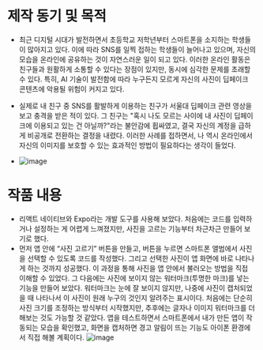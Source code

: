 # 제작 동기 및 목적

* 최근 디지털 시대가 발전하면서 초등학교 저학년부터 스마트폰을 소지하는 학생들이 많아지고 있다. 이에 따라 SNS를 일찍 접하는 학생들이 늘어나고 있으며, 자신의 모습을 온라인에 공유하는 것이 자연스러운 일이 되고 있다. 이러한 온라인 활동은 친구들과 원활하게 소통할 수 있다는 장점이 있지만, 동시에 심각한 문제를 초래할 수 있다. 특히, AI 기술이 발전함에 따라 누구든지 모르게 자신의 사진이 딥페이크 콘텐츠에 악용될 위험이 커지고 있다. 
* 실제로 내 친구 중 SNS를 활발하게 이용하는 친구가 서울대 딥페이크 관련 영상을 보고 충격을 받은 적이 있다. 그 친구는 "혹시 나도 모르는 사이에 내 사진이 딥페이크에 이용되고 있는 건 아닐까?"라는 불안감에 휩싸였고, 결국 자신의 계정을 급하게 비공개로 전환하는 결정을 내렸다. 이러한 사례를 접하면서, 나 역시 온라인에서 자신의 이미지를 보호할 수 있는 효과적인 방법이 필요하다는 생각이 들었다.

* ![image](https://github.com/user-attachments/assets/21dbc69b-bd10-4614-bc82-60f1b18e655f)

# 작품 내용

* 리액트 네이티브와 Expo라는 개발 도구를 사용해 보았다.
처음에는 코드를 입력하거나 설정하는 게 어렵게 느껴졌지만,
사진을 고르는 기능부터 차근차근 만들어 보기로 했다.
* 먼저 앱 안에 “사진 고르기” 버튼을 만들고, 버튼을 누르면 스마트폰 앨범에서 사진을 선택할 수 있도록 코드를 작성했다. 그리고 선택한 사진이 앱 화면에 바로 나타나게 하는 것까지 성공했다.
이 과정을 통해 사진을 앱 안에서 불러오는 방법을 직접 이해할 수 있었다. 그 다음에는 사진에 보이지 않는 워터마크(투명한 마크)를 넣는 기능을 만들어 보았다. 워터마크는 눈에 잘 보이지 않지만, 나중에 사진이 캡처되었을 때 나타나서 이 사진이 원래 누구의 것인지 알려주는 표시이다.
처음에는 단순히 사진 크기를 조정하는 방식부터 시작했지만, 추후에는 글자나 이미지 워터마크를 더해보는 것도 가능할 것 같았다. 앱을 테스트하면서 스마트폰에서 내가 만든 앱이 작동되는 모습을 확인했고, 화면을 캡처하면 경고 알림이 뜨는 기능도 아이폰 환경에서 직접 해볼 계획이다.
![image](https://github.com/user-attachments/assets/7b016a29-4eba-4bf0-9722-791a64486c9b)
